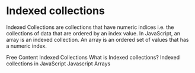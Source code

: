 # Indexed collections

Indexed Collections are collections that have numeric indices i.e. the collections of data that are ordered by an index value. In JavaScript, an array is an indexed collection. An array is an ordered set of values that has a numeric index.

<ResourceGroupTitle>Free Content</ResourceGroupTitle>
<BadgeLink colorScheme='yellow' badgeText='Read' href='https://www.geeksforgeeks.org/javascript-indexed-collections/'>Indexed Collections</BadgeLink>
<BadgeLink colorScheme='yellow' badgeText='Read' href='https://developer.mozilla.org/en-US/docs/Web/JavaScript/Guide/Indexed_collections'>What is Indexed collections?</BadgeLink>
<BadgeLink colorScheme='yellow' badgeText='Read' href='https://www.tutorialspoint.com/indexed-collections-in-javascript'>Indexed collections in JavaScript</BadgeLink>
<BadgeLink badgeText='Watch' href='https://youtu.be/XYq9QpgAx8g'>Javascript Arrays</BadgeLink>

